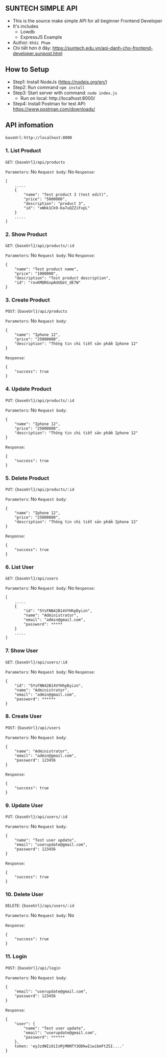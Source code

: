 ## SUNTECH SIMPLE API
- This is the source make simple API for all beginner Frontend Developer
- It's includes
    - Lowdb
    - ExpressJS Example
- Author: `Khôi Pham`
- Chi tiết hơn ở đây: https://suntech.edu.vn/api-danh-cho-frontend-developer.sunpost.html

## How to Setup
- Step1: Install NodeJs (https://nodejs.org/en/)
- Step2: Run command ```npm install```
- Step3: Start server with command: ```node index.js```
    - Run on local: http://localhost:8000/
- Step4: Install Postman for test API: https://www.postman.com/downloads/

## API infomation
`baseUrl`: `http://localhost:8000`
### 1. List Product

`GET`: `{baseUrl}/api/products`

`Parameters`: No
`Request body`: No
`Response`:
```
[
    .....
    {
        "name": "Test product 3 (test edit)",
        "price": "5000000",
        "description": "product 3",
        "id": "xWbk1Ck9-ba7uQZZiFxpL"
    }
    .....
]
```

### 2. Show Product

`GET`: `{baseUrl}/api/products/:id`

`Parameters`: No
`Request body`: No
`Response`:
```
{
    "name": "Test product name",
    "price": "1000000",
    "description": "Test product description",
    "id": "rovKMQRGxpAUUQet_dE7W"
}
```

### 3. Create Product

`POST`: `{baseUrl}/api/products`

`Parameters`: No
`Request body`:
```
{
    "name": "Iphone 12",
    "price": "25000000",
    "description": "Thông tin chi tiết sản phẩm Iphone 12"
}
```
`Response`:
```
{
    "success": true
}
```

### 4. Update Product

`PUT`: `{baseUrl}/api/products/:id`

`Parameters`: No
`Request body`:
```
{
    "name": "Iphone 12",
    "price": "25000000",
    "description": "Thông tin chi tiết sản phẩm Iphone 12"
}
```
`Response`:
```
{
    "success": true
}
```

### 5. Delete Product

`PUT`: `{baseUrl}/api/products/:id`

`Parameters`: No
`Request body`:
```
{
    "name": "Iphone 12",
    "price": "25000000",
    "description": "Thông tin chi tiết sản phẩm Iphone 12"
}
```
`Response`:
```
{
    "success": true
}
```

### 6. List User

`GET`: `{baseUrl}/api/users`

`Parameters`: No
`Request body`: No
`Response`:
```
[
    .....
    {
        "id": "5YsFNN42B14VYHhpDyizn",
        "name": "Administrator",
        "email": "admin@gmail.com",
        "password": *****
    }
    .....
]
```

### 7. Show User

`GET`: `{baseUrl}/api/users/:id`

`Parameters`: No
`Request body`: No
`Response`:
```
{
    "id": "5YsFNN42B14VYHhpDyizn",
    "name": "Administrator",
    "email": "admin@gmail.com",
    "password": ******
}
```

### 8. Create User

`POST`: `{baseUrl}/api/users`

`Parameters`: No
`Request body`:
```
{
    "name": "Administrator",
    "email": "admin@gmail.com",
    "password": 123456
}
```

`Response`:
```
{
    "success": true
}
```

### 9. Update User

`PUT`: `{baseUrl}/api/users/:id`

`Parameters`: No
`Request body`:
```
{
    "name": "Test user update",
    "email": "userupdate@gmail.com",
    "password": 123456
}
```

`Response`:
```
{
    "success": true
}
```

### 10. Delete User

`DELETE`: `{baseUrl}/api/users/:id`

`Parameters`: No
`Request body`: No

`Response`:
```
{
    "success": true
}
```

### 11. Login

`POST`: `{baseUrl}/api/login`

`Parameters`: No
`Request body`:
```
{
    "email": "userupdate@gmail.com",
    "password": 123456
}
```

`Response`:
```
{
    "user": {
        "name": "Test user update",
        "email": "userupdate@gmail.com",
        "password": ******
    },
    token: 'eyJzdWIiOiIxMjM0NTY3ODkwIiwibmFtZSI....'
}
```
